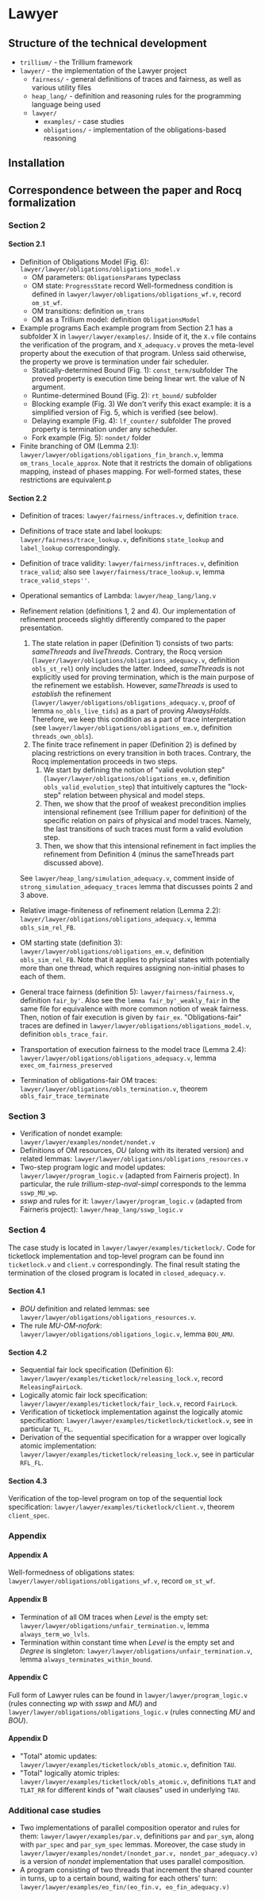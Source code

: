 # Lawyer

## Structure of the technical development

- `trillium/` - the Trillium framework
- `lawyer/` - the implementation of the Lawyer project
  - `fairness/` - general definitions of traces and fairness, as well as various utility files
  - `heap_lang/` - definition and reasoning rules for the programming language being used
   - `lawyer/`
     - `examples/` - case studies
	 - `obligations/` - implementation of the obligations-based reasoning
	 
## Installation

## Correspondence between the paper and Rocq formalization

### Section 2

#### Section 2.1

- Definition of Obligations Model (Fig. 6): `lawyer/lawyer/obligations/obligations_model.v`
  - OM parameters:  `ObligationsParams` typeclass
  - OM state: `ProgressState` record
	Well-formedness condition is defined in `lawyer/lawyer/obligations/obligations_wf.v`, record `om_st_wf`.
  - OM transitions: definition `om_trans`
  - OM as a Trillium model: definition `ObligationsModel`
- Example programs
  Each example program from Section 2.1 has a subfolder X in `lawyer/lawyer/examples/`.
  Inside of it, the `X.v` file contains the verification of the program, and `X_adequacy.v` proves the meta-level property about the execution of that program.
  Unless said otherwise, the property we prove is termination under fair scheduler.
  - Statically-determined Bound (Fig. 1): `const_term/`subfolder
	The proved property is execution time being linear wrt. the value of N argument.
  - Runtime-determined Bound (Fig. 2): `rt_bound/` subfolder
  - Blocking example (Fig. 3)
    We don't verify this exact example: it is a simplified version of Fig. 5, which is verified (see below).
  - Delaying example (Fig. 4): `lf_counter/` subfolder
    The proved property is termination under any scheduler.
  - Fork example (Fig. 5): `nondet/` folder
- Finite branching of OM (Lemma 2.1): `lawyer/lawyer/obligations/obligations_fin_branch.v`, lemma `om_trans_locale_approx`.
  Note that it restricts the domain of obligations mapping, instead of phases mapping. For well-formed states, these restrictions are equivalent.p

#### Section 2.2

- Definition of traces: `lawyer/fairness/inftraces.v`, definition `trace`.
- Definitions of trace state and label lookups: `lawyer/fairness/trace_lookup.v`, definitions `state_lookup` and `label_lookup` correspondingly.
- Definition of trace validity: `lawyer/fairness/inftraces.v`, definition `trace_valid`; also see `lawyer/fairness/trace_lookup.v`, lemma `trace_valid_steps''`.
- Operational semantics of Lambda: `lawyer/heap_lang/lang.v`
- Refinement relation (definitions 1, 2 and 4).
  Our implementation of refinement proceeds slightly differently compared to the paper presentation.
  1. The state relation in paper (Definition 1) consists of two parts: _sameThreads_ and _liveThreads_. Contrary, the Rocq version (`lawyer/lawyer/obligations/obligations_adequacy.v`, definition `obls_st_rel`) only includes the latter.
     Indeed, _sameThreads_ is not explicitly used for proving termination, which is the main purpose of the refinement we establish. 
     However, _sameThreads_ is used to _establish_ the refinement (`lawyer/lawyer/obligations/obligations_adequacy.v`, proof of lemma `no_obls_live_tids`) as a part of proving _AlwaysHolds_. Therefore, we keep this condition as a part of trace interpretation (see `lawyer/lawyer/obligations/obligations_em.v`, definition `threads_own_obls`).
  2. The finite trace refinement in paper (Definition 2) is defined by placing restrictions on every transition in both traces.
     Contrary, the Rocq implementation proceeds in two steps.
	 1. We start by defining the notion of "valid evolution step" (`lawyer/lawyer/obligations/obligations_em.v`, definition `obls_valid_evolution_step`) that intuitively captures the "lock-step" relation between physical and model steps.
     2. Then, we show that the proof of weakest precondition implies intensional refinement (see Trillium paper for definition) of the specific relation on pairs of physical and model traces.
	    Namely, the last transitions of such traces must form a valid evolution step.
	 3. Then, we show that this intensional refinement in fact implies the refinement from Definition 4 (minus the sameThreads part discussed above).

	See `lawyer/heap_lang/simulation_adequacy.v`, comment inside of `strong_simulation_adequacy_traces` lemma that discusses points 2 and 3 above.
- Relative image-finiteness of refinement relation (Lemma 2.2): `lawyer/lawyer/obligations/obligations_adequacy.v`, lemma `obls_sim_rel_FB`.
- OM starting state (definition 3): `lawyer/lawyer/obligations/obligations_em.v`, definition `obls_sim_rel_FB`.
  Note that it applies to physical states with potentially more than one thread, which requires assigning non-initial phases to each of them.
- General trace fairness (definition 5): `lawyer/fairness/fairness.v`, definition `fair_by'`. Also see the `lemma fair_by'_weakly_fair` in the same file for equivalence with more common notion of weak fairness.
  Then, notion of fair execution is given by `fair_ex`.
  "Obligations-fair" traces are defined in `lawyer/lawyer/obligations/obligations_model.v`, definition `obls_trace_fair`.
- Transportation of execution fairness to the model trace (Lemma 2.4): `lawyer/lawyer/obligations/obligations_adequacy.v`, lemma `exec_om_fairness_preserved`
- Termination of obligations-fair OM traces: `lawyer/lawyer/obligations/obls_termination.v`, theorem `obls_fair_trace_terminate`

### Section 3
- Verification of nondet example: `lawyer/lawyer/examples/nondet/nondet.v`
- Definitions of OM resources, _OU_ (along with its iterated version) and related lemmas: `lawyer/lawyer/obligations/obligations_resources.v`
- Two-step program logic and model updates: `lawyer/lawyer/program_logic.v` (adapted from Fairneris project).
  In particular, the rule _trillium-step-nval-simpl_ corresponds to the lemma `sswp_MU_wp`.
- _sswp_ and rules for it: `lawyer/lawyer/program_logic.v` (adapted from Fairneris project): `lawyer/heap_lang/sswp_logic.v`

### Section 4
The case study is located in `lawyer/lawyer/examples/ticketlock/`.
Code for ticketlock implementation and top-level program can be found inn `ticketlock.v` and `client.v` correspondingly.
The final result stating the termination of the closed program is located in `closed_adequacy.v`. 

#### Section 4.1
- _BOU_ definition and related lemmas: see `lawyer/lawyer/obligations/obligations_resources.v`. 
- The rule _MU-OM-nofork_: `lawyer/lawyer/obligations/obligations_logic.v`, lemma `BOU_AMU`.
	
#### Section 4.2
- Sequential fair lock specification (Definition 6): `lawyer/lawyer/examples/ticketlock/releasing_lock.v`, record `ReleasingFairLock`.
- Logically atomic fair lock specification: `lawyer/lawyer/examples/ticketlock/fair_lock.v`, record `FairLock`.
- Verification of ticketlock implementation against the logically atomic specification: `lawyer/lawyer/examples/ticketlock/ticketlock.v`, see in particular `TL_FL`. 
- Derivation of the sequential specification for a wrapper over logically atomic implementation: `lawyer/lawyer/examples/ticketlock/releasing_lock.v`, see in particular `RFL_FL`. 
	
#### Section 4.3
Verification of the top-level program on top of the sequential lock specification: `lawyer/lawyer/examples/ticketlock/client.v`, theorem `client_spec`.
	 
### Appendix

#### Appendix A
Well-formedness of obligations states: `lawyer/lawyer/obligations/obligations_wf.v`, record `om_st_wf`.
	 
#### Appendix B
- Termination of all OM traces when _Level_ is the empty set: `lawyer/lawyer/obligations/unfair_termination.v`, lemma `always_term_wo_lvls`.
- Termination within constant time when _Level_ is the empty set and _Degree_ is singleton: `lawyer/lawyer/obligations/unfair_termination.v`, lemma `always_terminates_within_bound`.
	 
#### Appendix C
Full form of Lawyer rules can be found in `lawyer/lawyer/program_logic.v` (rules connecting _wp_ with _sswp_ and _MU_) and `lawyer/lawyer/obligations/obligations_logic.v` (rules connecting _MU_ and _BOU_).
	 
#### Appendix D
- "Total" atomic updates: `lawyer/lawyer/examples/ticketlock/obls_atomic.v`, definition `TAU`.
- "Total" logically atomic triples: `lawyer/lawyer/examples/ticketlock/obls_atomic.v`, definitions `TLAT` and `TLAT_RR` for different kinds of "wait clauses" used in underlying `TAU`.

### Additional case studies
- Two implementations of parallel composition operator and rules for them: `lawyer/lawyer/examples/par.v`, definitions `par` and `par_sym`, along with `par_spec` and `par_sym_spec` lemmas.
  Moreover, the case study in `lawyer/lawyer/examples/nondet/(nondet_par.v, nondet_par_adequacy.v)` is a version of _nondet_ implementation that uses parallel composition. 
- A program consisting of two threads that increment the shared counter in turns, up to a certain bound, waiting for each others' turn: `lawyer/lawyer/examples/eo_fin/(eo_fin.v, eo_fin_adequacy.v)`

